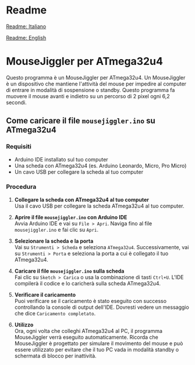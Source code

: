 # Readme

[Readme: Italiano](./README_IT.md)

[Readme: English](./README.md)

# MouseJiggler per ATmega32u4

Questo programma è un MouseJiggler per ATmega32u4. Un MouseJiggler è un dispositivo che mantiene l'attività del mouse per impedire al computer di entrare in modalità di sospensione o standby. Questo programma fa muovere il mouse avanti e indietro su un percorso di 2 pixel ogni 6,2 secondi.

## Come caricare il file `mousejiggler.ino` su ATmega32u4

### Requisiti

- Arduino IDE installato sul tuo computer
- Una scheda con ATmega32u4 (es. Arduino Leonardo, Micro, Pro Micro)
- Un cavo USB per collegare la scheda al tuo computer

### Procedura

1. **Collegare la scheda con ATmega32u4 al tuo computer**  
   Usa il cavo USB per collegare la scheda ATmega32u4 al tuo computer.

2. **Aprire il file `mousejiggler.ino` con Arduino IDE**  
   Avvia Arduino IDE e vai su `File > Apri`. Naviga fino al file `mousejiggler.ino` e fai clic su `Apri`.

3. **Selezionare la scheda e la porta**  
   Vai su `Strumenti > Scheda` e seleziona `ATmega32u4`. Successivamente, vai su `Strumenti > Porta` e seleziona la porta a cui è collegato il tuo ATmega32u4.

4. **Caricare il file `mousejiggler.ino` sulla scheda**  
   Fai clic su `Sketch > Carica` o usa la combinazione di tasti `Ctrl+U`. L'IDE compilerà il codice e lo caricherà sulla scheda ATmega32u4.

5. **Verificare il caricamento**  
   Puoi verificare se il caricamento è stato eseguito con successo controllando la console di output dell'IDE. Dovresti vedere un messaggio che dice `Caricamento completato`.

6. **Utilizzo**  
   Ora, ogni volta che colleghi ATmega32u4 al PC, il programma MouseJiggler verrà eseguito automaticamente. Ricorda che MouseJiggler è progettato per simulare il movimento del mouse e può essere utilizzato per evitare che il tuo PC vada in modalità standby o schermata di blocco per inattività.



